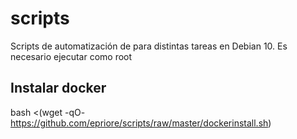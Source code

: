 # scripts
Scripts de automatización de para distintas tareas en Debian 10.
Es necesario ejecutar como root

## Instalar docker

bash <(wget -qO- https://github.com/epriore/scripts/raw/master/dockerinstall.sh)


